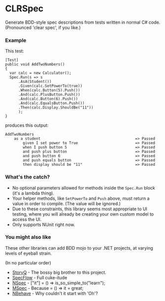 CLRSpec
=======

Generate BDD-style spec descriptions from tests written in normal C# code.
(Pronounced 'clear spec', if you like.)

### Example

This test:
```
[Test]
public void AddTwoNumbers()
{
  var calc = new Calculator();
  Spec.Run(s => s
      .AsA(Student())
      .Given(calc.SetPowerTo(true))
      .When(calc.Button(5).Push())
      .And(calc.PlusButton.Push())
      .And(calc.Button(6).Push())
      .And(calc.EqualsButton.Push())
      .Then(calc.Display.ShouldBe("11"))
      );
}
```
produces this output:
```
AddTwoNumbers
    as a student                                           => Passed
        given I set power to True                          => Passed
        when I push button 5                               => Passed
        and push plus button                               => Passed
        and push button 6                                  => Passed
        and push equals button                             => Passed
        then display should be "11"                        => Passed
```

### What's the catch?
* No optional parameters allowed for methods inside the `Spec.Run` block (it's a lambda thing).
* Your helper methods, like `SetPowerTo` and `Push` above, must return a value in order to compile. (The value will be ignored.)
* Due to these constraints, this library seems most appropriate to UI testing, where you will already be creating your own custom model to access the UI.
* Only supports NUnit right now.

### You might also like
These other libraries can add BDD mojo to your .NET projects, at varying levels of eyeball strain.

(In no particular order)
* [StoryQ](http://storyq.codeplex.com/) - The bossy big brother to this project.
* [SpecFlow](http://www.specflow.org/) - Full cuke-itude
* [NSpec](http://nspec.org/) - ["it"] = () => is_so_simple_to("learn");
* [MSpec](https://github.com/machine/machine.specifications) - Because = () => it = great;
* [NBehave](https://github.com/nbehave/NBehave) - Why couldn't it start with 'Oh'?

